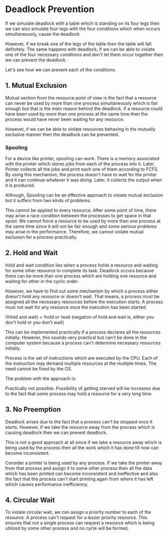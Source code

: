 # Deadlock Prevention
If we simulate deadlock with a table which is standing on its four legs then we can also simulate four legs with the four conditions which when occurs simultaneously, cause the deadlock.

However, if we break one of the legs of the table then the table will fall definitely. The same happens with deadlock, if we can be able to violate one of the four necessary conditions and don't let them occur together then we can prevent the deadlock.

Let's see how we can prevent each of the conditions.

## 1. Mutual Exclusion

Mutual section from the resource point of view is the fact that a resource can never be used by more than one process simultaneously which is fair enough but that is the main reason behind the deadlock. If a resource could have been used by more than one process at the same time then the process would have never been waiting for any resource.

However, if we can be able to violate resources behaving in the mutually exclusive manner then the deadlock can be prevented.

### Spooling

For a device like printer, spooling can work. There is a memory associated with the printer which stores jobs from each of the process into it. Later, Printer collects all the jobs and print each one of them according to FCFS. By using this mechanism, the process doesn't have to wait for the printer and it can continue whatever it was doing. Later, it collects the output when it is produced.


Although, Spooling can be an effective approach to violate mutual exclusion but it suffers from two kinds of problems.

This cannot be applied to every resource.
After some point of time, there may arise a race condition between the processes to get space in that spool.
We cannot force a resource to be used by more than one process at the same time since it will not be fair enough and some serious problems may arise in the performance. Therefore, we cannot violate mutual exclusion for a process practically.

## 2. Hold and Wait

Hold and wait condition lies when a process holds a resource and waiting for some other resource to complete its task. Deadlock occurs because there can be more than one process which are holding one resource and waiting for other in the cyclic order.

However, we have to find out some mechanism by which a process either doesn't hold any resource or doesn't wait. That means, a process must be assigned all the necessary resources before the execution starts. A process must not wait for any resource once the execution has been started.

!(Hold and wait) = !hold or !wait (negation of hold and wait is, either you don't hold or you don't wait)

This can be implemented practically if a process declares all the resources initially. However, this sounds very practical but can't be done in the computer system because a process can't determine necessary resources initially.

Process is the set of instructions which are executed by the CPU. Each of the instruction may demand multiple resources at the multiple times. The need cannot be fixed by the OS.

The problem with the approach is:

Practically not possible.
Possibility of getting starved will be increases due to the fact that some process may hold a resource for a very long time.

## 3. No Preemption

Deadlock arises due to the fact that a process can't be stopped once it starts. However, if we take the resource away from the process which is causing deadlock then we can prevent deadlock.

This is not a good approach at all since if we take a resource away which is being used by the process then all the work which it has done till now can become inconsistent.

Consider a printer is being used by any process. If we take the printer away from that process and assign it to some other process then all the data which has been printed can become inconsistent and ineffective and also the fact that the process can't start printing again from where it has left which causes performance inefficiency.

## 4. Circular Wait

To violate circular wait, we can assign a priority number to each of the resource. A process can't request for a lesser priority resource. This ensures that not a single process can request a resource which is being utilized by some other process and no cycle will be formed.

